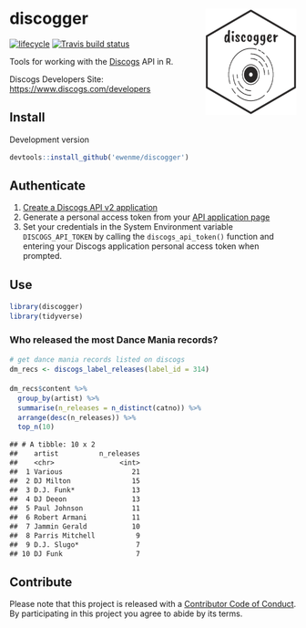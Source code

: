 
# discogger <img src="man/figures/logo.png" width="160px" align="right" />

[![lifecycle](https://img.shields.io/badge/lifecycle-experimental-orange.svg)](https://www.tidyverse.org/lifecycle/#experimental)
[![Travis build
status](https://travis-ci.org/ewenme/discogger.svg?branch=master)](https://travis-ci.org/ewenme/discogger)

Tools for working with the [Discogs](https://www.discogs.com) API in R.

Discogs Developers Site: <https://www.discogs.com/developers>

## Install

Development version

``` r
devtools::install_github('ewenme/discogger')
```

## Authenticate

1.  [Create a Discogs API v2
    application](https://www.discogs.com/settings/developers)
2.  Generate a personal access token from your [API application
    page](https://www.discogs.com/settings/developers)
3.  Set your credentials in the System Environment variable
    `DISCOGS_API_TOKEN` by calling the `discogs_api_token()` function
    and entering your Discogs application personal access token when
    prompted.

## Use

``` r
library(discogger)
library(tidyverse)
```

### Who released the most Dance Mania records?

``` r
# get dance mania records listed on discogs
dm_recs <- discogs_label_releases(label_id = 314)

dm_recs$content %>%
  group_by(artist) %>%
  summarise(n_releases = n_distinct(catno)) %>%
  arrange(desc(n_releases)) %>%
  top_n(10)
```

    ## # A tibble: 10 x 2
    ##    artist          n_releases
    ##    <chr>                <int>
    ##  1 Various                 21
    ##  2 DJ Milton               15
    ##  3 D.J. Funk*              13
    ##  4 DJ Deeon                13
    ##  5 Paul Johnson            11
    ##  6 Robert Armani           11
    ##  7 Jammin Gerald           10
    ##  8 Parris Mitchell          9
    ##  9 D.J. Slugo*              7
    ## 10 DJ Funk                  7

## Contribute

Please note that this project is released with a [Contributor Code of
Conduct](CODE_OF_CONDUCT.md). By participating in this project you agree
to abide by its terms.
